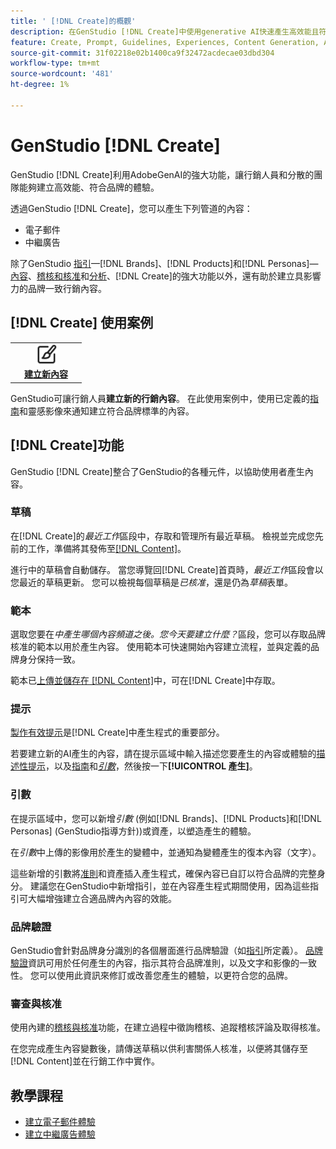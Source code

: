 ```yaml
---
title: ' [!DNL Create]的概觀'
description: 在GenStudio [!DNL Create]中使用generative AI快速產生高效能且符合品牌規範的內容。
feature: Create, Prompt, Guidelines, Experiences, Content Generation, Approval
source-git-commit: 31f02218e02b1400ca9f32472acdecae03dbd304
workflow-type: tm+mt
source-wordcount: '481'
ht-degree: 1%

---
```



# GenStudio [!DNL Create]

GenStudio [!DNL Create]利用AdobeGenAI的強大功能，讓行銷人員和分散的團隊能夠建立高效能、符合品牌的體驗。

透過GenStudio [!DNL Create]，您可以產生下列管道的內容：

* 電子郵件
* 中繼廣告
<!-- * Social media images and ads
* Display ads -->

除了GenStudio [指引](/help/user-guide/guidelines/overview.md)—[!DNL Brands]、[!DNL Products]和[!DNL Personas]—[內容](/help/user-guide/content/overview.md)、[稽核和核准](/help/user-guide/approvals/overview.md)和[分析](/help/user-guide/insights/overview.md)、[!DNL Create]的強大功能以外，還有助於建立具影響力的品牌一致行銷內容。

## [!DNL Create] 使用案例

<table style="table-layout:fixed">
<tr style="border: 0;">
   <td align="center" valign="top" width="100">
      <a href="/help/tutorials/tutorials.md">
      <img alt="建立新內容" src="../../assets/icons/icon-create.svg" width="35">
      </a>
      <div>
         <a href="/help/tutorials/tutorials.md">
         <strong>建立新內容</strong>
         </a>
      </div>
   </td>
   <!-- <td align="center" valign="top" width="100">
      <a href="/help/user-guide/content/overview.md">
      <img alt="Re-use existing content" src="../../assets/icons/icon-addContent.svg" width="35">
      </a>
      <div>
         <a href="/help/user-guide/content/overview.md">
         <strong>Re-use existing content</strong>
         </a>
      </div>
   </td>
   <td align="center" valign="top" width="100">
      <a href="../create/generate-variants.md">
      <img alt="Generate variants of approved content" src="../../assets/icons/icon-template.svg" width="35">
      </a>
      <div>
         <a href="../create/generate-variants.md">
         <strong>Generate variants of approved content</strong>
         </a>
      </div>
   </td> -->
</tr>
</table>

GenStudio可讓行銷人員&#x200B;**建立新的行銷內容**。 在此使用案例中，使用已定義的[指南](/help/user-guide/guidelines/overview.md)和靈感影像來通知建立符合品牌標準的內容。
<!-- * **Re-use existing content** - In this use case, upload an existing email, ad, or image to GenStudio and use the power of Adobe generative AI technology to revise and improve existing content. 
* **Generate variants of approved content** - In this use case, [generate variations of content that is approved by stakeholders](generate-variants.md) and published to [!DNL Content]. -->

## [!DNL Create]功能

GenStudio [!DNL Create]整合了GenStudio的各種元件，以協助使用者產生內容。

### 草稿

在[!DNL Create]的&#x200B;_最近工作_&#x200B;區段中，存取和管理所有最近草稿。 檢視並完成您先前的工作，準備將其發佈至[[!DNL Content]](/help/user-guide/content/overview.md)。

進行中的草稿會自動儲存。 當您導覽回[!DNL Create]首頁時，_最近工作_&#x200B;區段會以您最近的草稿更新。 您可以檢視每個草稿是&#x200B;_已核准_，還是仍為&#x200B;_草稿_&#x200B;表單。

### 範本

選取您要在&#x200B;_中產生哪個內容頻道之後。您今天要建立什麼？_&#x200B;區段，您可以存取品牌核准的範本以用於產生內容。 使用範本可快速開始內容建立流程，並與定義的品牌身分保持一致。

範本已[上傳並儲存在 [!DNL Content]](/help/user-guide/content/overview.md)中，可在[!DNL Create]中存取。

### 提示

[製作有效提示](/help/user-guide/effective-prompts.md)是[!DNL Create]中產生程式的重要部分。

若要建立新的AI產生的內容，請在提示區域中輸入描述您要產生的內容或體驗的[描述性提示](/help/user-guide/effective-prompts.md)，以及[指南](/help/user-guide/guidelines/overview.md)和&#x200B;[_引數_](#parameters)，然後按一下&#x200B;**[!UICONTROL 產生]**。

### 引數

在提示區域中，您可以新增&#x200B;_引數_ (例如[!DNL Brands]、[!DNL Products]和[!DNL Personas] (GenStudio指導方針))或資產，以塑造產生的體驗。

在&#x200B;_引數_&#x200B;中上傳的影像用於產生的變體中，並通知為變體產生的復本內容（文字）。

這些新增的引數將[准則](/help/user-guide/guidelines/overview.md)和資產插入產生程式，確保內容已自訂以符合品牌的完整身分。 建議您在GenStudio中新增指引，並在內容產生程式期間使用，因為這些指引可大幅增強建立合適品牌內內容的效能。

### 品牌驗證

GenStudio會針對品牌身分識別的各個層面進行品牌驗證（如[指引](/help/user-guide/guidelines/overview.md)所定義）。 [品牌驗證](/help/user-guide/guidelines/brand-validation.md)資訊可用於任何產生的內容，指示其符合品牌准則，以及文字和影像的一致性。 您可以使用此資訊來修訂或改善您產生的體驗，以更符合您的品牌。

### 審查與核准

使用內建的[稽核與核准](/help/user-guide/approvals/overview.md)功能，在建立過程中徵詢稽核、追蹤稽核評論及取得核准。

在您完成產生內容變數後，請傳送草稿以供利害關係人核准，以便將其儲存至[!DNL Content]並在行銷工作中實作。

## 教學課程

* [建立電子郵件體驗](/help/tutorials/create-email-experience.md)
* [建立中繼廣告體驗](/help/tutorials/create-meta-ad.md)

<!-- ### Anatomy of an email experience

## Prerequisites for using Create -->
